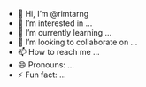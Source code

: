 - 👋 Hi, I’m @rimtarng
- 👀 I’m interested in ...
- 🌱 I’m currently learning ...
- 💞️ I’m looking to collaborate on ...
- 📫 How to reach me ...
- 😄 Pronouns: ...
- ⚡ Fun fact: ...

<!---
rimtarng/rimtarng is a ✨ special ✨ repository because its `README.md` (this file) appears on your GitHub profile.
You can click the Preview link to take a look at your changes.
--->
